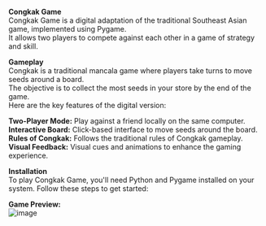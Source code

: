 **Congkak Game**<br>
Congkak Game is a digital adaptation of the traditional Southeast Asian game, implemented using Pygame. <br>
It allows two players to compete against each other in a game of strategy and skill.<br>

**Gameplay**<br>
Congkak is a traditional mancala game where players take turns to move seeds around a board. <br>
The objective is to collect the most seeds in your store by the end of the game. <br>
Here are the key features of the digital version:<br>

**Two-Player Mode:** Play against a friend locally on the same computer.<br>
**Interactive Board:** Click-based interface to move seeds around the board.<br>
**Rules of Congkak:** Follows the traditional rules of Congkak gameplay.<br>
**Visual Feedback:** Visual cues and animations to enhance the gaming experience.<br>

**Installation** <br>
To play Congkak Game, you'll need Python and Pygame installed on your system. Follow these steps to get started:<br>

**Game Preview:** <br>
![image](https://github.com/kztan2004/Congkak-Game-Pygame/assets/159675300/b21d1bb8-cc8b-4fa9-8836-6e189139efbe)
